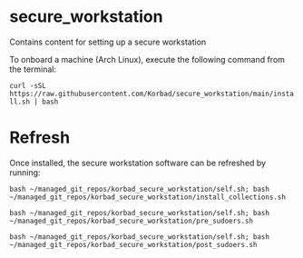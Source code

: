 # secure_workstation
Contains content for setting up a secure workstation

To onboard a machine (Arch Linux), execute the following command from the terminal:

```curl -sSL https://raw.githubusercontent.com/Korbad/secure_workstation/main/install.sh | bash```


# Refresh

Once installed, the secure workstation software can be refreshed by running:

```bash ~/managed_git_repos/korbad_secure_workstation/self.sh; bash ~/managed_git_repos/korbad_secure_workstation/install_collections.sh```

```bash ~/managed_git_repos/korbad_secure_workstation/self.sh; bash ~/managed_git_repos/korbad_secure_workstation/pre_sudoers.sh```

```bash ~/managed_git_repos/korbad_secure_workstation/self.sh; bash ~/managed_git_repos/korbad_secure_workstation/post_sudoers.sh```

